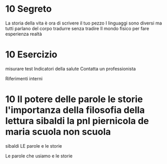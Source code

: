 # 10 Segreto

La storia della vita è ora di scrivere il tuo pezzo
I linguaggi sono diversi ma tutti parlano del corpo tradurre senza tradire
Il mondo fisico per fare esperienza realtà

# 10 Esercizio


misurare test 
Indicatori della salute
Contatta un professionista

Riferimenti interni




 
# 10 Il potere delle parole le storie l'importanza della filosofia della lettura sibaldi la pnl piernicola de maria scuola non scuola


sibaldi LE parole e le storie 

Le parole che usiamo e le storie
<!--stackedit_data:
eyJoaXN0b3J5IjpbLTEzMjg4NzM0NTgsNjQxMDA4NDE5LC0yMT
E0NzIwMjcxXX0=
-->